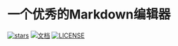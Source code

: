 # 一个优秀的Markdown编辑器

[![stars](https://img.shields.io/github/stars/LC044/OneMarkdown.svg)](https://github.com/LC044/OneMarkdown/stargazers)
[![文档](https://img.shields.io/badge/文档-最新-brightgreen.svg)](./doc/readme.md)
[![LICENSE](https://img.shields.io/badge/license-GPL3.0-blue.svg)](LICENSE)


<!-- 
git config --global http.https://github.com.proxy socks5://127.0.0.1:1086

git push -u origin master

git config --global --unset http.proxy

git config --golbal http.proxy <http://127.0.0.1:7890>

git commit -m 

git push -u origin master

git reset --hard

git fetch --all

git reset --hard origin/master
-->